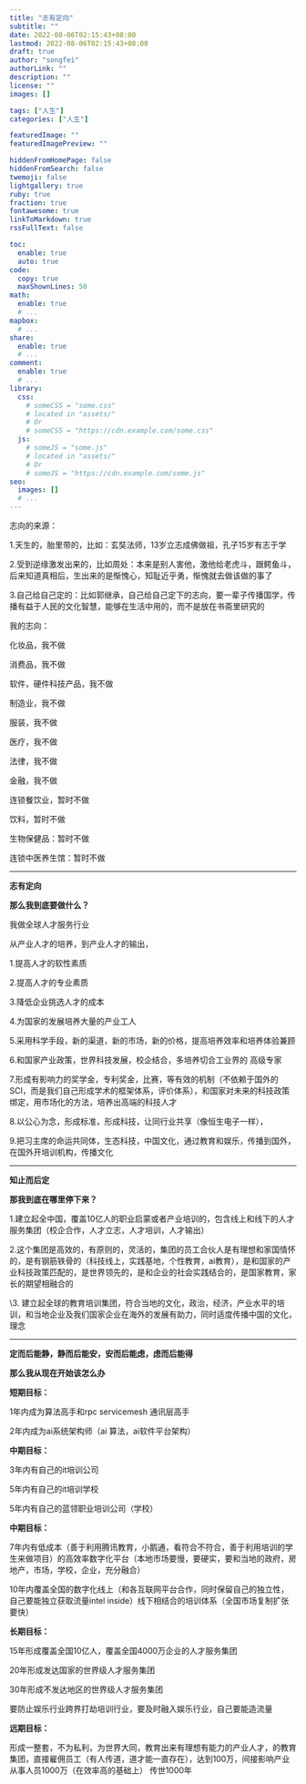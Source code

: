 ```yaml
---
title: "志有定向"
subtitle: ""
date: 2022-08-06T02:15:43+08:00
lastmod: 2022-08-06T02:15:43+08:00
draft: true
author: "songfei"
authorLink: ""
description: ""
license: ""
images: []

tags: ["人生"]
categories: ["人生"]

featuredImage: ""
featuredImagePreview: ""

hiddenFromHomePage: false
hiddenFromSearch: false
twemoji: false
lightgallery: true
ruby: true
fraction: true
fontawesome: true
linkToMarkdown: true
rssFullText: false

toc:
  enable: true
  auto: true
code:
  copy: true
  maxShownLines: 50
math:
  enable: true
  # ...
mapbox:
  # ...
share:
  enable: true
  # ...
comment:
  enable: true
  # ...
library:
  css:
    # someCSS = "some.css"
    # located in "assets/"
    # Or
    # someCSS = "https://cdn.example.com/some.css"
  js:
    # someJS = "some.js"
    # located in "assets/"
    # Or
    # someJS = "https://cdn.example.com/some.js"
seo:
  images: []
  # ...
---
```


<!--more-->

志向的来源：

1.天生的，胎里带的，比如：玄奘法师，13岁立志成佛做祖，孔子15岁有志于学

2.受到逆缘激发出来的，比如周处：本来是别人害他，激他给老虎斗，跟鳄鱼斗，后来知道真相后，生出来的是惭愧心，知耻近乎勇，惭愧就去做该做的事了

3.自己给自己定的：比如郭继承，自己给自己定下的志向，要一辈子传播国学，传播有益于人民的文化智慧，能够在生活中用的，而不是放在书斋里研究的

我的志向：

化妆品，我不做

消费品，我不做

软件，硬件科技产品，我不做

制造业，我不做

服装，我不做

医疗，我不做

法律，我不做

金融，我不做

连锁餐饮业，暂时不做

饮料，暂时不做

生物保健品：暂时不做

连锁中医养生馆：暂时不做

*****************************

**志有定向**

**那么我到底要做什么？**

我做全球人才服务行业

从产业人才的培养，到产业人才的输出，

1.提高人才的软性素质

2.提高人才的专业素质

3.降低企业挑选人才的成本

4.为国家的发展培养大量的产业工人

5.采用科学手段，新的渠道，新的市场，新的价格，提高培养效率和培养体验兼顾

6.和国家产业政策，世界科技发展，校企结合，多培养切合工业界的 高级专家

7.形成有影响力的奖学金，专利奖金，比赛，等有效的机制（不依赖于国外的SCI，而是我们自己形成学术的框架体系，评价体系），和国家对未来的科技政策绑定，用市场化的方法，培养出高端的科技人才

8.以公心为念，形成标准，形成科技，让同行业共享（像恒生电子一样），

9.把习主席的命运共同体，生态科技，中国文化，通过教育和娱乐，传播到国外，在国外开培训机构，传播文化

**************************

**知止而后定**

**那我到底在哪里停下来？**

1.建立起全中国，覆盖10亿人的职业启蒙或者产业培训的，包含线上和线下的人才服务集团（校企合作，人才立志，人才培训，人才输出）

2.这个集团是高效的，有原则的，灵活的，集团的员工合伙人是有理想和家国情怀的，是有钢筋铁骨的（科技线上，实践基地，个性教育，ai教育），是和国家的产业科技政策匹配的，是世界领先的，是和企业的社会实践结合的，是国家教育，家长的期望相融合的

\3. 建立起全球的教育培训集团，符合当地的文化，政治，经济，产业水平的培训，和当地企业及我们国家企业在海外的发展有助力，同时适度传播中国的文化，理念

***********************************

**定而后能静，静而后能安，安而后能虑，虑而后能得**

**那么我从现在开始该怎么办**



**短期目标：**

1年内成为算法高手和rpc servicemesh 通讯层高手

2年内成为ai系统架构师（ai 算法，ai软件平台架构）

**中期目标：**

3年内有自己的it培训公司

5年内有自己的it培训学校

5年内有自己的蓝领职业培训公司（学校）

**中期目标：**

7年内有低成本（善于利用腾讯教育，小鹅通，看符合不符合，善于利用培训的学生来做项目）的高效率数字化平台（本地市场要慢，要硬实，要和当地的政府，房地产，市场，学校，企业，充分融合）

10年内覆盖全国的数字化线上（和各互联网平台合作，同时保留自己的独立性，自己要能独立获取流量intel inside）线下相结合的培训体系（全国市场复制扩张要快）

**长期目标：**

15年形成覆盖全国10亿人，覆盖全国4000万企业的人才服务集团

20年形成发达国家的世界级人才服务集团

30年形成不发达地区的世界级人才服务集团

要防止娱乐行业跨界打劫培训行业，要及时融入娱乐行业，自己要能造流量

**远期目标：**

形成一整套，不为私利，为世界大同，教育出来有理想有能力的产业人才，的教育集团，直接雇佣员工（有人传道，道才能一直存在），达到100万，间接影响产业从事人员1000万（在效率高的基础上） 传世1000年
